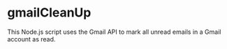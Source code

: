 # gmailCleanUp
This Node.js script uses the Gmail API to mark all unread emails in a Gmail account as read.
